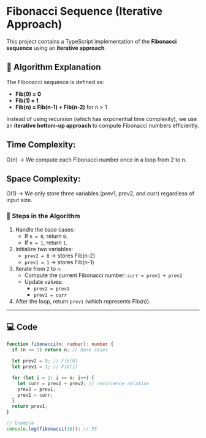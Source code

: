 # Fibonacci Sequence (Iterative Approach)

This project contains a TypeScript implementation of the **Fibonacci sequence** using an **iterative approach**.

## 📌 Algorithm Explanation

The Fibonacci sequence is defined as:

- **Fib(0) = 0**
- **Fib(1) = 1**
- **Fib(n) = Fib(n-1) + Fib(n-2)** for n > 1

Instead of using recursion (which has exponential time complexity), we use an **iterative bottom-up approach** to compute Fibonacci numbers efficiently.

## Time Complexity:

O(n) → We compute each Fibonacci number once in a loop from 2 to n.

## Space Complexity:

O(1) → We only store three variables (prev1, prev2, and curr) regardless of input size.

### 🔹 Steps in the Algorithm
1. Handle the base cases:  
   - If `n = 0`, return `0`.  
   - If `n = 1`, return `1`.
2. Initialize two variables:
   - `prev2 = 0` → stores Fib(n-2)  
   - `prev1 = 1` → stores Fib(n-1)  
3. Iterate from `2` to `n`:  
   - Compute the current Fibonacci number: `curr = prev1 + prev2`
   - Update values:
     - `prev2 = prev1`
     - `prev1 = curr`
4. After the loop, return `prev1` (which represents Fib(n)).

---

## 💻 Code

```ts
function fibonacci(n: number): number {
  if (n <= 1) return n; // Base cases

  let prev2 = 0; // Fib(0)
  let prev1 = 1; // Fib(1)

  for (let i = 2; i <= n; i++) {
    let curr = prev1 + prev2; // recurrence relation
    prev2 = prev1;
    prev1 = curr;
  }
  return prev1;
}

// Example
console.log(fibonacci(10)); // 55
